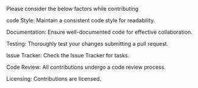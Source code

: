 Please consider the below factors while contributing

code Style:
Maintain a consistent code style for readability.

Documentation:
Ensure well-documented code for effective collaboration.

Testing:
Thoroughly test your changes submitting a pull request.

Issue Tracker:
Check the Issue Tracker for tasks.

Code Review:
All contributions undergo a code review process.

Licensing:
Contributions are licensed.
